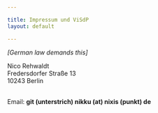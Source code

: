```yaml
---

title: Impressum und ViSdP
layout: default

---
```


_[German law demands this]_


<adress>
Nico Rehwaldt<br/>
Fredersdorfer Straße 13<br/>
10243 Berlin<br/>
</adress>

<br/>

Email: __git (unterstrich) nikku (at) nixis (punkt) de__